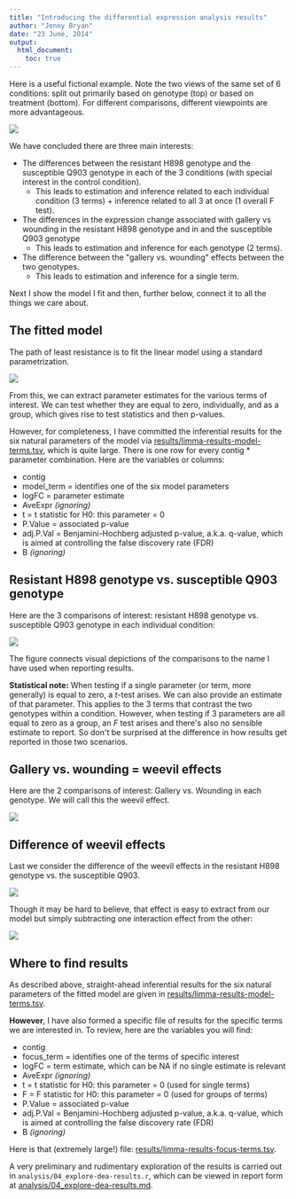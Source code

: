 ```yaml
---
title: "Introducing the differential expression analysis results"
author: "Jenny Bryan"
date: "23 June, 2014"
output:
  html_document:
    toc: true
---
```


Here is a useful fictional example. Note the two views of the same set of 6 conditions: split out primarily based on genotype (top) or based on treatment (bottom). For different comparisons, different viewpoints are more advantageous.

![](model-exposition.001.png)

We have concluded there are three main interests:

  * The differences between the resistant H898 genotype and the susceptible Q903 genotype in each of the 3 conditions (with special interest in the control condition).
    - This leads to estimation and inference related to each individual condition (3 terms) + inference related to all 3 at once (1 overall F test).
  * The differences in the expression change associated with gallery vs wounding in the resistant H898 genotype and in and the susceptible Q903 genotype
    - This leads to estimation and inference for each genotype (2 terms).
  * The difference between the "gallery vs. wounding" effects between the two genotypes.
    - This leads to estimation and inference for a single term.
    
Next I show the model I fit and then, further below, connect it to all the things we care about.
    
## The fitted model

The path of least resistance is to fit the linear model using a standard parametrization.
  
![](model-exposition.005.png)

From this, we can extract parameter estimates for the various terms of interest. We can test whether they are equal to zero, individually, and as a group, which gives rise to test statistics and then p-values.

However, for completeness, I have committed the inferential results for the six natural parameters of the model via [results/limma-results-model-terms.tsv](../results/limma-results-model-terms.tsv), which is quite large. There is one row for every contig * parameter combination. Here are the variables or columns:

  * contig
  * model_term = identifies one of the six model parameters
  * logFC = parameter estimate
  * AveExpr *(ignoring)*
  * t = t statistic for H0: this parameter = 0
  * P.Value = associated p-value
  * adj.P.Val = Benjamini-Hochberg adjusted p-value, a.k.a. q-value, which is aimed at controlling the false discovery rate (FDR)
  * B *(ignoring)*

## Resistant H898 genotype vs. susceptible Q903 genotype

Here are the 3 comparisons of interest: resistant H898 genotype vs. susceptible Q903 genotype in each individual condition:

![](../model-exposition/model-exposition.010.png)

The figure connects visual depictions of the comparisons to the name I have used when reporting results.

__Statistical note:__ When testing if a single parameter (or term, more generally) is equal to zero, a *t*-test arises. We can also provide an estimate of that parameter. This applies to the 3 terms that contrast the two genotypes within a condition. However, when testing if 3 parameters are all equal to zero as a group, an *F* test arises and there's also no sensible estimate to report. So don't be surprised at the difference in how results get reported in those two scenarios.

## Gallery vs. wounding = weevil effects

Here are the 2 comparisons of interest: Gallery vs. Wounding in each genotype. We will call this the weevil effect.

![](model-exposition.014.png)

## Difference of weevil effects

Last we consider the difference of the weevil effects in the resistant H898 genotype vs. the susceptible Q903.

![](../model-exposition/model-exposition.015.png)

Though it may be hard to believe, that effect is easy to extract from our model but simply subtracting one interaction effect from the other:

![](../model-exposition/model-exposition.016.png)

## Where to find results

As described above, straight-ahead inferential results for the six natural parameters of the fitted model are given in [results/limma-results-model-terms.tsv](../results/limma-results-model-terms.tsv).

__However__, I have also formed a specific file of results for the specific terms we are interested in. To review, here are the variables you will find:

  * contig
  * focus_term = identifies one of the terms of specific interest
  * logFC = term estimate, which can be NA if no single estimate is relevant
  * AveExpr *(ignoring)*
  * t = t statistic for H0: this parameter = 0 (used for single terms)
  * F = F statistic for H0: this parameter = 0 (used for groups of terms)
  * P.Value = associated p-value
  * adj.P.Val = Benjamini-Hochberg adjusted p-value, a.k.a. q-value, which is aimed at controlling the false discovery rate (FDR)
  * B *(ignoring)*

Here is that (extremely large!) file: [results/limma-results-focus-terms.tsv](../results/limma-results-focus-terms.tsv).

A very preliminary and rudimentary exploration of the results is carried out in `analysis/04_explore-dea-results.r`, which can be viewed in report form at [analysis/04_explore-dea-results.md](../analysis/04_explore-dea-results.md).
